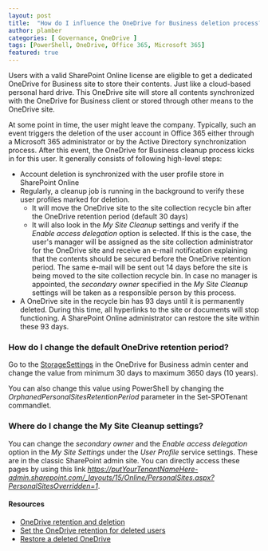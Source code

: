 ```yaml
---
layout: post
title:  "How do I influence the OneDrive for Business deletion process?"
author: plamber
categories: [ Governance, OneDrive ]
tags: [PowerShell, OneDrive, Office 365, Microsoft 365]
featured: true
---
```

Users with a valid SharePoint Online license are eligible to get a dedicated OneDrive for Business site to store their contents. Just like a cloud-based personal hard drive. This OneDrive site will store all contents synchronized with the OneDrive for Business client or stored through other means to the OneDrive site.
 
At some point in time, the user might leave the company. Typically, such an event triggers the deletion of the user account in Office 365 either through a Microsoft 365 administrator or by the Active Directory synchronization process. After this event, the OneDrive for Business cleanup process kicks in for this user. It generally consists of following high-level steps:

* Account deletion is synchronized with the user profile store in SharePoint Online
* Regularly, a cleanup job is running in the background to verify these user profiles marked for deletion.
    * It will move the OneDrive site to the site collection recycle bin after the OneDrive retention period (default 30 days)
    * It will also look in the *My Site Cleanup* settings and verify if the *Enable access delegation* option is selected. If this is the case, the user's manager will be assigned as the site collection administrator for the OneDrive site and receive an e-mail notification explaining that the contents should be secured before the OneDrive retention period. The same e-mail will be sent out 14 days before the site is being moved to the site collection recycle bin. In case no manager is appointed, the *secondary owner* specified in the *My Site Cleanup* settings will be taken as a responsible person by this process. 
* A OneDrive site in the recycle bin has 93 days until it is permanently deleted. During this time, all hyperlinks to the site or documents will stop functioning. A SharePoint Online administrator can restore the site within these 93 days. 

### How do I change the default OneDrive retention period?
Go to the [StorageSettings](https://admin.onedrive.com/?v=StorageSettings) in the OneDrive for Business admin center and change the value from minimum 30 days to maximum 3650 days (10 years). 

You can also change this value using PowerShell by changing the *OrphanedPersonalSitesRetentionPeriod* parameter in the Set-SPOTenant commandlet. 

<script src="https://gist.github.com/plamber/7d82f1215ad6204eff16ac974184dd47.js"></script>

### Where do I change the My Site Cleanup settings?
You can change the *secondary owner* and the *Enable access delegation* option in the *My Site Settings* under the *User Profile* service settings. These are in the classic SharePoint admin site. You can directly access these pages by using this link *https://putYourTenantNameHere-admin.sharepoint.com/_layouts/15/Online/PersonalSites.aspx?PersonalSitesOverridden=1*.

#### Resources
- [OneDrive retention and deletion](https://docs.microsoft.com/en-us/onedrive/retention-and-deletion)
- [Set the OneDrive retention for deleted users](https://docs.microsoft.com/en-us/onedrive/set-retention)
- [Restore a deleted OneDrive](https://docs.microsoft.com/en-us/onedrive/restore-deleted-onedrive)